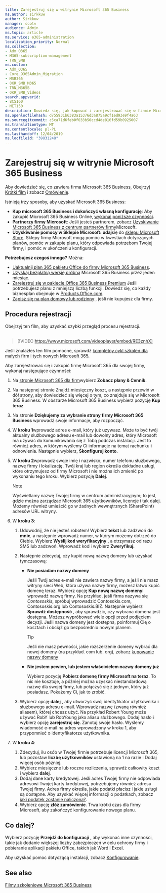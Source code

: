 ```yaml
---
title: Zarejestruj się w witrynie Microsoft 365 Business
ms.author: sirkkuw
author: Sirkkuw
manager: scotv
audience: Admin
ms.topic: article
ms.service: o365-administration
localization_priority: Normal
ms.collection:
- Adm_O365
- M365-subscription-management
- TRN_SMB
ms.custom:
- Adm_O365
- Core_O365Admin_Migration
- MSB365
- OKR_SMB_M365
- TRN_M365B
- OKR_SMB_Videos
search.appverid:
- BCS160
- MET150
description: Dowiedz się, jak kupować i zarejestrować się w firmie Microsoft 365 Business.
ms.openlocfilehash: d755931b6383a15376d3a875a9cf1ed93e9f4a63
ms.sourcegitcommit: c5ca71d6feb0f033b50ccd4de816fd59b0925007
ms.translationtype: MT
ms.contentlocale: pl-PL
ms.lasthandoff: 12/04/2019
ms.locfileid: "39831248"
---
```

# <a name="sign-up-for-microsoft-365-business"></a>Zarejestruj się w witrynie Microsoft 365 Business

Aby dowiedzieć się, co zawiera firma Microsoft 365 Business, Obejrzyj [Krótki film](https://go.microsoft.com/fwlink/?linkid=2109651) i zobacz [Omówienie](microsoft-365-business-overview.md).

Istnieją trzy sposoby, aby uzyskać Microsoft 365 Business:
- **Kup microsoft 365 Business i dokończyć własną konfigurację**: Aby zakupić Microsoft 365 Business Online, [wykonaj poniższe czynności](#sign-up-steps).
- **Partnerzy firmy Microsoft**: Jeśli jesteś partnerem, zobacz [Uzyskiwanie Microsoft 365 Business z centrum partnerów firmy](get-microsoft-365-business.md#get-microsoft-365-business-from-microsoft-partner-center)Microsoft.
- **Uzyskiwanie pomocy w Sklepie Microsoft: udaj**się do [sklepu Microsoft Store](https://go.microsoft.com/fwlink/?linkid=2109652). Sklepy firmy Microsoft mogą pomóc w kwestiach dotyczących planów, pomóc w zakupie planu, który odpowiada potrzebom Twojej firmy, i pomóc w ukończeniu konfiguracji.

**Potrzebujesz czegoś innego?** Można:
- [Uaktualnij plan 365 pakietu Office do firmy Microsoft 365 Business](migrate-to-microsoft-365-business.md).
- [Uzyskaj bezpłatną wersję próbną](https://go.microsoft.com/fwlink/p/?linkid=2102309) Microsoft 365 Business przez jeden miesiąc.
- [Zarejestruj się w pakiecie Office 365 Business Premium](https://go.microsoft.com/fwlink/p/?LinkID=510935) Jeśli potrzebujesz planu z mniejszą liczbą funkcji. Dowiedz się, co każdy biznesplan obejmuje w [Products.Office.com](https://go.microsoft.com/fwlink/?linkid=2109397).
- [Zapisz się na plan domowy lub rodzinny](https://go.microsoft.com/fwlink/?linkid=2109398) , jeśli nie kupujesz dla firmy. 

## <a name="sign-up-steps"></a>Procedura rejestracji

Obejrzyj ten film, aby uzyskać szybki przegląd procesu rejestracji.<br><br>

> [!VIDEO https://www.microsoft.com/videoplayer/embed/RE3znhX] 

Jeśli znalazłeś ten film pomocne, sprawdź [kompletny cykl szkoleń dla małych firm i tych nowych Microsoft 365](https://support.office.com/article/6ab4bbcd-79cf-4000-a0bd-d42ce4d12816).

Aby zarejestrować się i zakupić firmę Microsoft 365 dla swojej firmy, wykonaj następujące czynności:

1. Na [stronie Microsoft 365 dla firm](https://go.microsoft.com/fwlink/?linkid=2109654)wybierz **Zobacz plany & Cennik**. 
2. Na następnej stronie Znajdź miesięczny koszt, a następnie przewiń w dół strony, aby dowiedzieć się więcej o tym, co znajduje się w Microsoft 365 Business. W obszarze Microsoft 365 Business wybierz pozycję **Kup teraz**.
3. Na stronie **Dziękujemy za wybranie strony firmy Microsoft 365 Business** wprowadź swoje informacje, aby rozpocząć.
4. W **kroku 1**wprowadź adres e-mail, który już używasz. Może to być twój aktualny służbowego adresu e-mail lub dowolny adres, który Microsoft ma używać do komunikowania się z Tobą podczas instalacji. Jest to również adres, w którym wyślemy Ci informacje na temat rachunku i odnowienia. Następnie wybierz, **Skonfiguruj konto**.
5. W **kroku 2**wprowadź swoje imię i nazwisko, numer telefonu służbowego, nazwę firmy i lokalizację. Twój kraj lub region określa dokładne usługi, które otrzymujesz od firmy Microsoft i nie można ich zmienić po wykonaniu tego kroku. Wybierz pozycję **Dalej**.
    > [!NOTE]
    > Wyświetlamy nazwę Twojej firmy w centrum administracyjnym; to jest, gdzie można zarządzać Microsoft 365 użytkowników, licencje i tak dalej. Możemy również umieścić go w żadnych wewnętrznych (SharePoint) adresów URL witryny.
6. W **kroku 3**:

    1. Udowodnij, że nie jesteś robotem! Wybierz **tekst** lub zadzwoń do **mnie**, a następnie wprowadź numer, w którym możemy dotrzeć do Ciebie. Wybierz **Wyślij kod weryfikacyjny** , a otrzymasz od razu SMS lub zadzwoń. Wprowadź kod i wybierz **Zweryfikuj**.
    2. Następnie zdecyduj, czy kupić nową nazwę domeny lub uzyskać tymczasową:

        - **Nie posiadam nazwy domeny** 
        
            Jeśli Twój adres e-mail nie zawiera nazwy firmy, a jeśli nie masz witryny sieci Web, która używa nazwy firmy, możesz łatwo kupić domenę teraz. Wybierz opcję **Kup nową nazwę domeny**i wprowadź nazwę firmy. Na przykład, jeśli firma nazywa się *Contososkis*, spróbuj wprowadzić Contosokis.com, Contososkis.org lub Contososkis.BIZ. Następnie wybierz **Sprawdź dostępność** , aby sprawdzić, czy wybrana domena jest dostępna. Możesz wypróbować wiele opcji przed podjęciem decyzji. Jeśli nazwa domeny jest dostępna, poinformuj Cię o kosztach i obciąż go bezpośrednio nowym planem. 
       
            > [!TIP]
            > Jeśli nie masz pewności, jakie rozszerzenie domeny wybrać dla nowej domeny (na przykład. com lub. org), zobacz [kupowanie nazwy domeny](https://go.microsoft.com/fwlink/?linkid=2109700)
        
        - **Nie jestem pewien, lub jestem właścicielem nazwy domeny już** 
        
             Wybierz pozycję **Pobierz domenę firmy Microsoft na teraz**. To nic nie kosztuje, a później można uzyskać niestandardową nazwę dla swojej firmy, lub połączyć się z jednym, który już posiadasz. Pokażemy Ci, jak to zrobić.

    3. Wybierz opcję **dalej** , aby utworzyć swój identyfikator użytkownika i służbowego adresu e-mail. Wprowadź nazwę (zwaną również aliasem), której chcesz użyć. Na przykład Robert Young może używać RobY lub RobYoung jako aliasu służbowego. Dodaj hasło i wybierz opcję **zarejestruj się**. Zanotuj swoje hasło. Wyślemy wiadomość e-mail na adres wprowadzony w kroku 1, aby przypomnieć o identyfikatorze użytkownika.
7. W **kroku 4**: 

    1. Zdecyduj, ilu osób w Twojej firmie potrzebuje licencji Microsoft 365, lub pozostaw **liczbę użytkowników** ustawioną na 1 na razie i Dodaj więcej osób później. 
    2. Wybierz miesięczne lub roczne rozliczenia, sprawdź całkowity koszt i wybierz **dalej**. 
    3. Dodaj dane karty kredytowej. Jeśli adres Twojej firmy nie odpowiada adresowi Twojej karty kredytowej, potrzebujemy również adresu Twojej firmy. Adres firmy określa, jakie podatki płacisz i jakie usługi są dostępne. Aby uzyskać więcej informacji o podatkach, zobacz [jaki podatek zostanie naliczona?](https://go.microsoft.com/fwlink/?linkid=2109701).
    4. Wybierz opcję **złóż zamówienie**. Trwa krótki czas dla firmy Microsoft, aby zakończyć konfigurowanie nowego planu.

## <a name="whats-next"></a>Co dalej?

Wybierz pozycję **Przejdź do konfiguracji** , aby wykonać inne czynności, takie jak dodanie większej liczby zabezpieczeń w celu ochrony firmy i pobieranie aplikacji pakietu Office, takich jak Word i Excel.

Aby uzyskać pomoc dotyczącą instalacji, zobacz [Konfigurowanie](set-up.md).

## <a name="see-also"></a>See also

[Filmy szkoleniowe Microsoft 365 Business](https://support.office.com/article/6ab4bbcd-79cf-4000-a0bd-d42ce4d12816)
